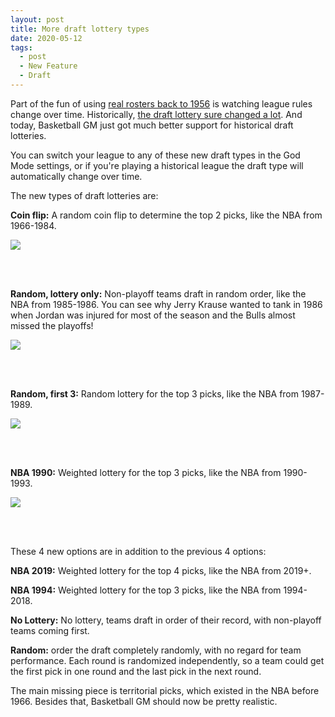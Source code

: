 ```yaml
---
layout: post
title: More draft lottery types
date: 2020-05-12
tags:
  - post
  - New Feature
  - Draft
---
```


Part of the fun of using [real rosters back to 1956](blog/2020/05/beta-real-rosters-back-to-1956/) is watching league rules change over time. Historically, [the draft lottery sure changed a lot](https://en.wikipedia.org/wiki/NBA_draft_lottery#History). And today, Basketball GM just got much better support for historical draft lotteries.

You can switch your league to any of these new draft types in the God Mode settings, or if you're playing a historical league the draft type will automatically change over time.

<!--more-->

The new types of draft lotteries are:

**Coin flip:** A random coin flip to determine the top 2 picks, like the NBA from 1966-1984.

<p><img src="/files/drafttype-coinFlip.png" class="img-responsive"></p>
<br><br>

**Random, lottery only:** Non-playoff teams draft in random order, like the NBA from 1985-1986. You can see why Jerry Krause wanted to tank in 1986 when Jordan was injured for most of the season and the Bulls almost missed the playoffs!

<p><img src="/files/drafttype-randomLottery.png" class="img-responsive"></p>
<br><br>

**Random, first 3:** Random lottery for the top 3 picks, like the NBA from 1987-1989.

<p><img src="/files/drafttype-randomLotteryFirst3.png" class="img-responsive"></p>
<br><br>

**NBA 1990:** Weighted lottery for the top 3 picks, like the NBA from 1990-1993.

<p><img src="/files/drafttype-nba1990.png" class="img-responsive"></p>
<br><br>

These 4 new options are in addition to the previous 4 options:

**NBA 2019:** Weighted lottery for the top 4 picks, like the NBA from 2019+.

**NBA 1994:** Weighted lottery for the top 3 picks, like the NBA from 1994-2018.

**No Lottery:** No lottery, teams draft in order of their record, with non-playoff teams coming first.

**Random:** order the draft completely randomly, with no regard for team performance. Each round is randomized independently, so a team could get the first pick in one round and the last pick in the next round.

The main missing piece is territorial picks, which existed in the NBA before 1966. Besides that, Basketball GM should now be pretty realistic.

